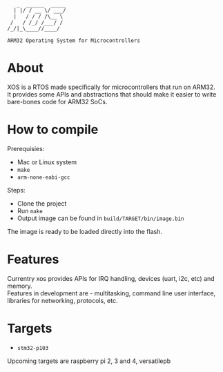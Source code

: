 ```
   _  ______  _____
  | |/ / __ \/ ___/
  |   / / / /\__ \
 /   / /_/ /___/ /
/_/|_\____//____/

ARM32 Operating System for Microcontrollers
```

# About
XOS is a RTOS made specifically for microcontrollers that run on ARM32.  
It provides some APIs and abstractions that should make it easier to write bare-bones code for ARM32 SoCs.  

# How to compile
Prerequisies:  
 - Mac or Linux system  
 - `make`  
 - `arm-none-eabi-gcc`  

Steps:  
 - Clone the project  
 - Run `make`  
 - Output image can be found in `build/TARGET/bin/image.bin`  

The image is ready to be loaded directly into the flash.  

# Features
Currentry xos provides APIs for IRQ handling, devices (uart, i2c, etc) and memory.  
Features in development are - multitasking, command line user interface, libraries for networking, protocols, etc.  

# Targets
 - `stm32-p103`

Upcoming targets are raspberry pi 2, 3 and 4, versatilepb
